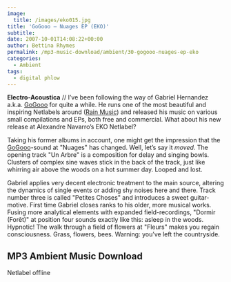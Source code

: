 ```yaml
---
image:
  title: /images/eko015.jpg
title: 'GoGooo – Nuages EP (EKO)'
subtitle: 
date: 2007-10-01T14:08:22+00:00
author: Bettina Rhymes
permalink: /mp3-music-download/ambient/30-gogooo-nuages-ep-eko
categories:
  - Ambient
tags:
  - digital phlow
---
```

**Electro-Acoustica** // I’ve been following the way of Gabriel Hernandez a.k.a. [GoGooo](http://gogooo.free.fr/ "GoGooo Website") for quite a while. He runs one of the most beautiful and inspiring Netlabels around ([Rain Music](http://rainmusic.free.fr/ "Rain Music Website")) and released his music on various small compilations and EPs, both free and commercial. What about his new release at Alexandre Navarro’s EKO Netlabel?<!--more-->

Taking his former albums in account, one might get the impression that the [GoGooo](http://gogooo.free.fr/ "GoGooo Website")-sound at "Nuages" has changed. Well, let’s say it _moved_. The opening track "Un Arbre" is a composition for delay and singing bowls. Clusters of complex sine waves stick in the back of the track, just like whirring air above the woods on a hot summer day. Looped and lost.

Gabriel applies very decent electronic treatment to the main source, altering the dynamics of single events or adding shy noises here and there. Track number three is called "Petites Choses" and introduces a sweet guitar-motive. First time Gabriel closes ranks to his older, more musical works. Fusing more analytical elements with expanded field-recordings, "Dormir (Forêt)" at position four sounds exactly like this: asleep in the woods. Hypnotic! The walk through a field of flowers at "Fleurs" makes you regain consciousness. Grass, flowers, bees. Warning: you’ve left the countryside.

## MP3 Ambient Music Download

Netlabel offline
